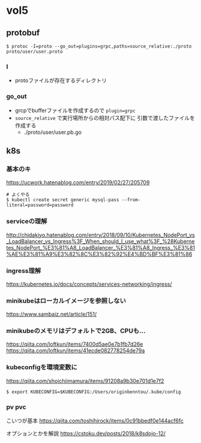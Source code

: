 # vol5

## protobuf

```
$ protoc -I=proto --go_out=plugins=grpc,paths=source_relative:./proto proto/user/user.proto
```

### I

- protoファイルが存在するディレクトリ

### go_out

- grcpでbufferファイルを作成するので `plugin=grpc`
- `source_relative` で実行場所からの相対パス配下に 引数で渡したファイルを作成する
  - ./proto/user/user.pb.go


## k8s

### 基本のキ

https://ucwork.hatenablog.com/entry/2019/02/27/205709

```
# よくやる
$ kubectl create secret generic mysql-pass --from-literal=password=password
```

### serviceの理解

http://chidakiyo.hatenablog.com/entry/2018/09/10/Kubernetes_NodePort_vs_LoadBalancer_vs_Ingress%3F_When_should_I_use_what%3F_%28Kubernetes_NodePort_%E3%81%A8_LoadBalancer_%E3%81%A8_Ingress_%E3%81%AE%E3%81%A9%E3%82%8C%E3%82%92%E4%BD%BF%E3%81%86

### ingress理解

https://kubernetes.io/docs/concepts/services-networking/ingress/

### minikubeはローカルイメージを参照しない

https://www.sambaiz.net/article/151/

### minikubeのメモリはデフォルトで2GB、CPUも...

https://qiita.com/loftkun/items/7400d5ae0e7b1fb7d26e
https://qiita.com/loftkun/items/41ecde082778254de79a

### kubeconfigを環境変数に

https://qiita.com/shoichiimamura/items/91208a9b30e701d1e7f2

```
$ export KUBECONFIG=$KUBECONFIG:/Users/originbenntou/.kube/config
```

### pv pvc

こいつが基本
https://qiita.com/toshihirock/items/0c91bbedf0e144acf6fc

オプションとかを解説
https://cstoku.dev/posts/2018/k8sdojo-12/
